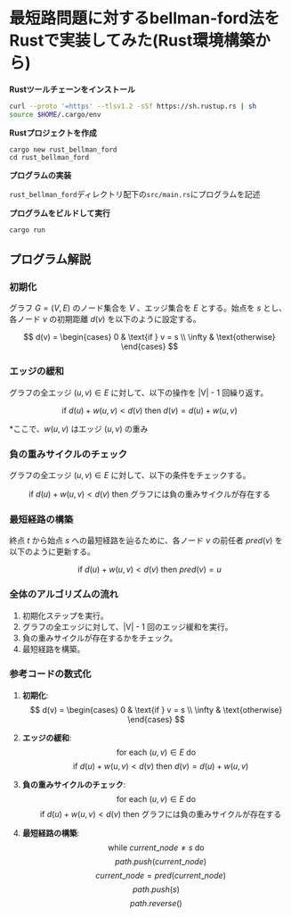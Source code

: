 # 最短路問題に対するbellman-ford法をRustで実装してみた(Rust環境構築から)

**Rustツールチェーンをインストール**

```install.sh
curl --proto '=https' --tlsv1.2 -sSf https://sh.rustup.rs | sh
source $HOME/.cargo/env
```

**Rustプロジェクトを作成**

```create Rust Project
cargo new rust_bellman_ford
cd rust_bellman_ford
```

**プログラムの実装**

`rust_bellman_ford`ディレクトリ配下の`src/main.rs`にプログラムを記述

**プログラムをビルドして実行**

```execute
cargo run
```

## プログラム解説

### 初期化
グラフ $G = (V, E)$ のノード集合を $V$ 、エッジ集合を $E$ とする。始点を $s$ とし、各ノード $v$ の初期距離 $d(v)$ を以下のように設定する。

$$
d(v) =
\begin{cases}
0 & \text{if } v = s \\
\infty & \text{otherwise}
\end{cases}
$$

### エッジの緩和
グラフの全エッジ $(u, v) \in E$ に対して、以下の操作を |V| - 1 回繰り返す。

$$
\text{if } d(u) + w(u, v) < d(v) \text{ then } d(v) = d(u) + w(u, v)
$$

*ここで、$w(u, v)$ はエッジ $(u, v)$ の重み

### 負の重みサイクルのチェック
グラフの全エッジ $(u, v) \in E$ に対して、以下の条件をチェックする。

$$
\text{if } d(u) + w(u, v) < d(v) \text{ then グラフには負の重みサイクルが存在する}
$$

### 最短経路の構築
終点 $t$ から始点 $s$ への最短経路を辿るために、各ノード $v$ の前任者 $pred(v)$ を以下のように更新する。

$$
\text{if } d(u) + w(u, v) < d(v) \text{ then } pred(v) = u
$$

### 全体のアルゴリズムの流れ
1. 初期化ステップを実行。
2. グラフの全エッジに対して、|V| - 1 回のエッジ緩和を実行。
3. 負の重みサイクルが存在するかをチェック。
4. 最短経路を構築。

### 参考コードの数式化

1. **初期化**:
   $$
   d(v) = 
   \begin{cases}
   0 & \text{if } v = s \\
   \infty & \text{otherwise}
   \end{cases}
   $$

2. **エッジの緩和**:
   $$
   \text{for each } (u, v) \in E \text{ do}
   $$
   $$
   \quad \text{if } d(u) + w(u, v) < d(v) \text{ then } d(v) = d(u) + w(u, v)
   $$
   
3. **負の重みサイクルのチェック**:
   $$
   \text{for each } (u, v) \in E \text{ do}
   $$
   $$
   \quad \text{if } d(u) + w(u, v) < d(v) \text{ then グラフには負の重みサイクルが存在する}
   $$

4. **最短経路の構築**:
   $$
   \text{while } current\_node \neq s \text{ do}
   $$
   $$
   \quad path.push(current\_node)
   $$
   $$
   \quad current\_node = pred(current\_node)
   $$
   $$
   path.push(s)
   $$
   $$
   path.reverse()
   $$